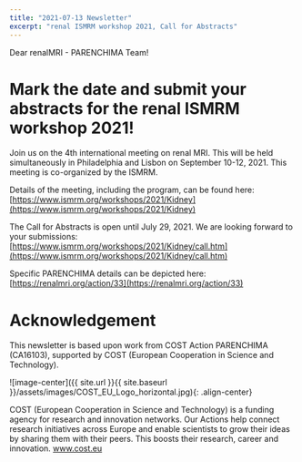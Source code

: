 ```yaml
---
title: "2021-07-13 Newsletter"
excerpt: "renal ISMRM workshop 2021, Call for Abstracts"
---
```


Dear renalMRI - PARENCHIMA Team!

# Mark the date and submit your abstracts for the renal ISMRM workshop 2021!

Join us on the 4th international meeting on renal MRI. This will be held simultaneously in Philadelphia and Lisbon on September 10-12, 2021. This meeting is co-organized by the ISMRM. 

Details of the meeting, including the program, can be found here: 
[https://www.ismrm.org/workshops/2021/Kidney](https://www.ismrm.org/workshops/2021/Kidney)

The Call for Abstracts is open until July 29, 2021. We are looking forward to your submissions: 
[https://www.ismrm.org/workshops/2021/Kidney/call.htm](https://www.ismrm.org/workshops/2021/Kidney/call.htm)

Specific PARENCHIMA details can be depicted here: 
[https://renalmri.org/action/33](https://renalmri.org/action/33)

# Acknowledgement
This newsletter is based upon work from COST Action PARENCHIMA (CA16103), supported by COST (European Cooperation in Science and Technology). 

![image-center]({{ site.url }}{{ site.baseurl }}/assets/images/COST_EU_Logo_horizontal.jpg){: .align-center}

COST (European Cooperation in Science and Technology) is a funding agency for research and innovation networks. Our Actions help connect research initiatives across Europe and enable scientists to grow their ideas by sharing them with their peers. This boosts their research, career and innovation. www.cost.eu
